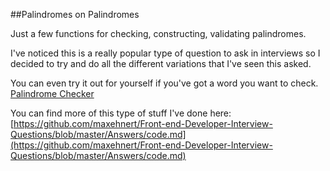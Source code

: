 ##Palindromes on Palindromes

Just a few functions for checking, constructing, validating palindromes.

I've noticed this is a really popular type of question to ask in interviews so I decided to try and do all the different variations that I've seen this asked.

You can even try it out for yourself if you've got a word you want to check. [Palindrome Checker](http://maxehnert.github.io/palindromes-on-palindromes/)

You can find more of this type of stuff I've done here: [https://github.com/maxehnert/Front-end-Developer-Interview-Questions/blob/master/Answers/code.md](https://github.com/maxehnert/Front-end-Developer-Interview-Questions/blob/master/Answers/code.md)
